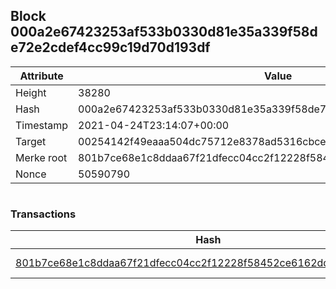 ## Block 000a2e67423253af533b0330d81e35a339f58de72e2cdef4cc99c19d70d193df

Attribute | Value
--- | ---
Height | 38280
Hash | 000a2e67423253af533b0330d81e35a339f58de72e2cdef4cc99c19d70d193df
Timestamp | 2021-04-24T23:14:07+00:00
Target | 00254142f49eaaa504dc75712e8378ad5316cbcead634704b3734b6271167cc4
Merke root | 801b7ce68e1c8ddaa67f21dfecc04cc2f12228f58452ce6162ddbcc33c429ddf
Nonce | 50590790

```

```

### Transactions

Hash | Amount
--- | ---
[801b7ce68e1c8ddaa67f21dfecc04cc2f12228f58452ce6162ddbcc33c429ddf](801b7ce68e1c8ddaa67f21dfecc04cc2f12228f58452ce6162ddbcc33c429ddf.md) | 10.00000000 SKEPTI 
